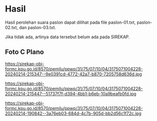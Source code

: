 # Hasil

Hasil perolehan suara paslon dapat dilihat pada file paslon-01.txt, paslon-02.txt, dan paslon-03.txt.

Jika tidak ada, artinya data tersebut belum ada pada SIREKAP.

## Foto C Plano

https://sirekap-obj-formc.kpu.go.id/8570/pemilu/ppwp/31/75/07/10/04/3175071004228-20240214-215347--9e0391cd-4772-42a7-b870-7205758d636d.jpg

https://sirekap-obj-formc.kpu.go.id/8570/pemilu/ppwp/31/75/07/10/04/3175071004228-20240214-215447--51737f7f-d394-4bb1-b6eb-10a9beafb0fd.jpg

https://sirekap-obj-formc.kpu.go.id/8570/pemilu/ppwp/31/75/07/10/04/3175071004228-20240214-190842--3a76eb03-684d-4c7b-905d-bb2d56c1f72c.jpg
